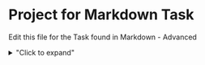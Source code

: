 # Project for Markdown Task

Edit this file for the Task found in Markdown - Advanced
<details>
<summary>"Click to expand"</summary>
this is hidden
</details>
